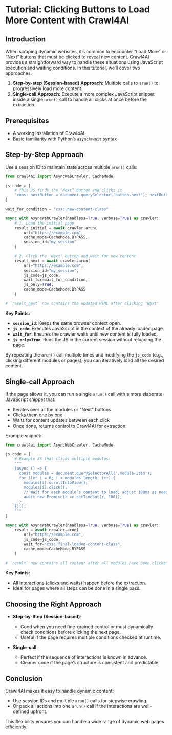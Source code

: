 # Tutorial: Clicking Buttons to Load More Content with Crawl4AI

## Introduction

When scraping dynamic websites, it’s common to encounter “Load More” or “Next” buttons that must be clicked to reveal new content. Crawl4AI provides a straightforward way to handle these situations using JavaScript execution and waiting conditions. In this tutorial, we’ll cover two approaches:

1. **Step-by-step (Session-based) Approach:** Multiple calls to `arun()` to progressively load more content.
2. **Single-call Approach:** Execute a more complex JavaScript snippet inside a single `arun()` call to handle all clicks at once before the extraction.

## Prerequisites

- A working installation of Crawl4AI
- Basic familiarity with Python’s `async`/`await` syntax

## Step-by-Step Approach

Use a session ID to maintain state across multiple `arun()` calls:

```python
from crawl4ai import AsyncWebCrawler, CacheMode

js_code = [
    # This JS finds the “Next” button and clicks it
    "const nextButton = document.querySelector('button.next'); nextButton && nextButton.click();"
]

wait_for_condition = "css:.new-content-class"

async with AsyncWebCrawler(headless=True, verbose=True) as crawler:
    # 1. Load the initial page
    result_initial = await crawler.arun(
        url="https://example.com",
        cache_mode=CacheMode.BYPASS,
        session_id="my_session"
    )

    # 2. Click the 'Next' button and wait for new content
    result_next = await crawler.arun(
        url="https://example.com",
        session_id="my_session",
        js_code=js_code,
        wait_for=wait_for_condition,
        js_only=True,
        cache_mode=CacheMode.BYPASS
    )

# `result_next` now contains the updated HTML after clicking 'Next'
```

**Key Points:**
- **`session_id`**: Keeps the same browser context open.
- **`js_code`**: Executes JavaScript in the context of the already loaded page.
- **`wait_for`**: Ensures the crawler waits until new content is fully loaded.
- **`js_only=True`**: Runs the JS in the current session without reloading the page.

By repeating the `arun()` call multiple times and modifying the `js_code` (e.g., clicking different modules or pages), you can iteratively load all the desired content.

## Single-call Approach

If the page allows it, you can run a single `arun()` call with a more elaborate JavaScript snippet that:
- Iterates over all the modules or "Next" buttons
- Clicks them one by one
- Waits for content updates between each click
- Once done, returns control to Crawl4AI for extraction.

Example snippet:

```python
from crawl4ai import AsyncWebCrawler, CacheMode

js_code = [
    # Example JS that clicks multiple modules:
    """
    (async () => {
      const modules = document.querySelectorAll('.module-item');
      for (let i = 0; i < modules.length; i++) {
        modules[i].scrollIntoView();
        modules[i].click();
        // Wait for each module’s content to load, adjust 100ms as needed
        await new Promise(r => setTimeout(r, 100));
      }
    })();
    """
]

async with AsyncWebCrawler(headless=True, verbose=True) as crawler:
    result = await crawler.arun(
        url="https://example.com",
        js_code=js_code,
        wait_for="css:.final-loaded-content-class",
        cache_mode=CacheMode.BYPASS
    )

# `result` now contains all content after all modules have been clicked in one go.
```

**Key Points:**
- All interactions (clicks and waits) happen before the extraction.
- Ideal for pages where all steps can be done in a single pass.

## Choosing the Right Approach

- **Step-by-Step (Session-based)**: 
  - Good when you need fine-grained control or must dynamically check conditions before clicking the next page.
  - Useful if the page requires multiple conditions checked at runtime.

- **Single-call**:
  - Perfect if the sequence of interactions is known in advance.
  - Cleaner code if the page’s structure is consistent and predictable.

## Conclusion

Crawl4AI makes it easy to handle dynamic content:
- Use session IDs and multiple `arun()` calls for stepwise crawling.
- Or pack all actions into one `arun()` call if the interactions are well-defined upfront.

This flexibility ensures you can handle a wide range of dynamic web pages efficiently.
